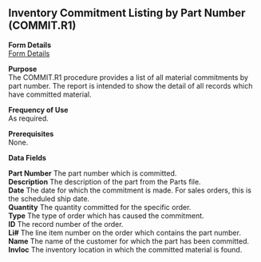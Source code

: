##  Inventory Commitment Listing by Part Number (COMMIT.R1)

<PageHeader />

**Form Details**  
[ Form Details ](COMMIT-R1-1/README.md)   

**Purpose**  
The COMMIT.R1 procedure provides a list of all material commitments by part
number. The report is intended to show the detail of all records which have
committed material.

**Frequency of Use**  
As required.

**Prerequisites**  
None.

**Data Fields**

**Part Number** The part number which is committed.  
**Description** The description of the part from the Parts file.  
**Date** The date for which the commitment is made. For sales orders, this is
the scheduled ship date.  
**Quantity** The quantity committed for the specific order.  
**Type** The type of order which has caused the commitment.  
**ID** The record number of the order.  
**Li#** The line item number on the order which contains the part number.  
**Name** The name of the customer for which the part has been committed.  
**Invloc** The inventory location in which the committed material is found.  
  
<badge text= "Version 8.10.57" vertical="middle" />

<PageFooter />